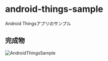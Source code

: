 # android-things-sample

Android Thingsアプリのサンプル

## 完成物
![AndroidThingsSample](https://user-images.githubusercontent.com/8417910/71266069-fc164b80-238a-11ea-8344-023e9281d4f9.png)
